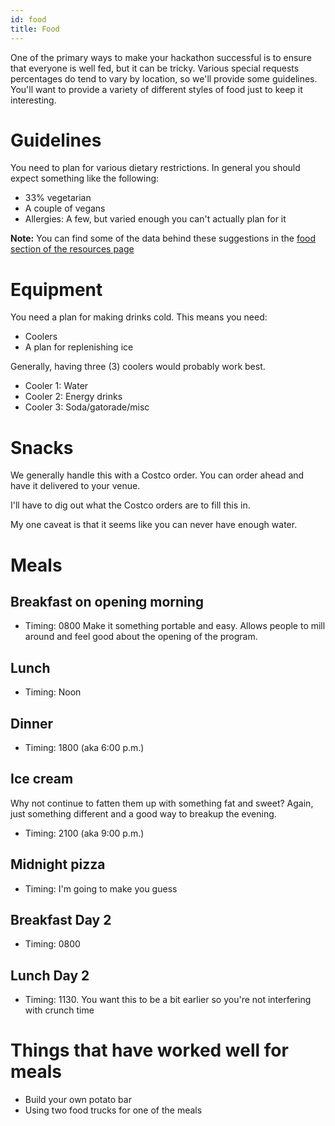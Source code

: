 ```yaml
---
id: food
title: Food
---
```



One of the primary ways to make your hackathon successful is to ensure that everyone is well fed, but it can be tricky.  Various special requests percentages do tend to vary by location, so we'll provide some guidelines.  You'll want to provide a variety of different styles of food just to keep it interesting.

# Guidelines

You need to plan for various dietary restrictions.  In general you should expect something like the following:

*  33% vegetarian
*  A couple of vegans
*  Allergies: A few, but varied enough you can't actually plan for it

**Note:** You can find some of the data behind these suggestions in the [food section of the resources page](resources/resources.md#Food)

# Equipment

You need a plan for making drinks cold.  This means you need:
* Coolers
* A plan for replenishing ice

Generally, having three (3) coolers would probably work best.

*  Cooler 1: Water
*  Cooler 2: Energy drinks
*  Cooler 3: Soda/gatorade/misc

# Snacks

We generally handle this with a Costco order.  You can order ahead and have it delivered to your venue.

I'll have to dig out what the Costco orders are to fill this in.

My one caveat is that it seems like you can never have enough water.


# Meals

## Breakfast on opening morning

*  Timing:  0800 
Make it something portable and easy.  Allows people to mill around and feel good about the opening of the program.

## Lunch

*  Timing: Noon


## Dinner

*  Timing:  1800 (aka 6:00 p.m.)

## Ice cream 

Why not continue to fatten them up with something fat and sweet?  Again, just something different and a good way to breakup the evening.

*  Timing: 2100 (aka 9:00 p.m.)

## Midnight pizza

*  Timing:  I'm going to make you guess

## Breakfast Day 2

*  Timing: 0800

## Lunch Day 2

*  Timing: 1130.  You want this to be a bit earlier so you're not interfering with crunch time


# Things that have worked well for meals

* Build your own potato bar
* Using two food trucks for one of the meals

